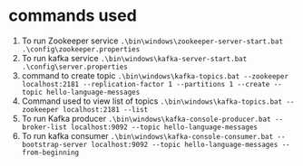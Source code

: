 # commands used

1. To run Zookeeper service
```.\bin\windows\zookeeper-server-start.bat .\config\zookeeper.properties```
1. To run kafka service
```.\bin\windows\kafka-server-start.bat .\config\server.properties```
1. command to create topic
```.\bin\windows\kafka-topics.bat --zookeeper localhost:2181 --replication-factor 1 --partitions 1 --create --topic hello-language-messages```
1. Command used to view list of topics
```.\bin\windows\kafka-topics.bat --zookeeper localhost:2181 --list```
1. To run Kafka producer
```.\bin\windows\kafka-console-producer.bat --broker-list localhost:9092 --topic hello-language-messages```
1. To run kafka consumer
```.\bin\windows\kafka-console-consumer.bat --bootstrap-server localhost:9092 --topic hello-language-messages --from-beginning```
